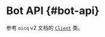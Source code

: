 # Bot API {#bot-api}

参考 `oicq` v2 文档的 [`Client`](https://oicqjs.github.io/oicq/classes/Client.html) 类。

